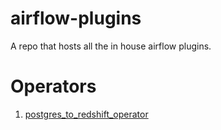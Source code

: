 # airflow-plugins

A repo that hosts all the in house airflow plugins.

# Operators

1. [postgres_to_redshift_operator](https://github.com/Healint/airflow-plugins/tree/master/operators/postgres_to_redshift_operator)




